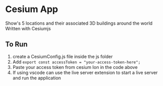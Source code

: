 # Cesium App
Show's 5 locations and their associated 3D buildings around the world
Written with Cesiumjs

## To Run
1. create a CesiumConfig.js file inside the js folder
2. Add `export const accessToken = "your-access-token-here";`
3. Paste your access token from cesium Ion in the code above
4. If using vscode can use the live server extension to start a live server and run the application